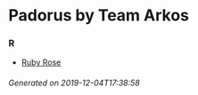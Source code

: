 # Padorus by Team Arkos

### R
* [Ruby Rose](https://github.com/shadow578/Project-Padoru/blob/master/table-of-contents/characters/RubyRose.md)

###### Generated on 2019-12-04T17:38:58
